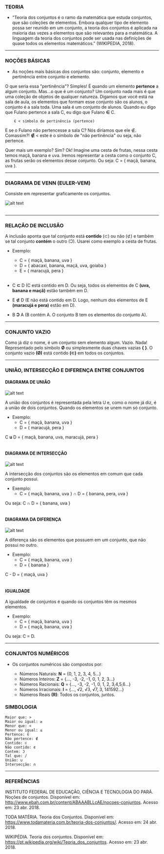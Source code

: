 ### TEORIA

  - "Teoria dos conjuntos é o ramo da matemática que estuda conjuntos, que são coleções de elementos. Embora qualquer tipo de elemento possa ser reunido em um conjunto, a teoria dos conjuntos é aplicada na maioria das vezes a elementos que são relevantes para a matemática. A linguagem da teoria dos conjuntos pode ser usada nas definições de quase todos os elementos matemáticos." (WIKIPEDIA, 2018). <br>
  
___

### NOÇÕES BÁSICAS

   - As noções mais básicas dos conjuntos são: conjunto, elemento e pertinência entre conjunto e elemento.
 
O que seria essa "pertinência"? Simples! É quando um elemento <b>pertence</b> a algum conjunto. Mas...o que é um conjunto? Um conjunto nada mais é que uma coleção de objetos de qualquer natureza. Digamos que você está na sala de aula, os elementos que formam esse conjunto são os alunos, o conjunto é a sala toda. Uma sala é um conjunto de alunos. Quando eu digo que Fulano pertence a sala C, eu digo que Fulano **∈** C.
   
        ∈ < símbolo de pertinência (pertence)
     
E se o Fulano não pertencesse a sala C? Nós diríamos que ele ∉. Comassim?! **∉** < este é o símbolo de "não pertinência" ou seja, não pertence.

Quer mais um exemplo? Sim? Ok! Imagine uma cesta de frutas, nessa cesta temos maçã, banana e uva. Iremos representar a cesta como o conjunto C, as frutas serão os elementos desse conjunto. Ou seja: C = { maçã, banana, uva }. <br>

___

### DIAGRAMA DE VENN (EULER-VEM)

Consiste em representar graficamente os conjuntos.

![alt text](https://raw.githubusercontent.com/ranielcsar/Matematica/master/imagens/digrama.png "Diagrama de Venn") <br><br>

___

### RELAÇÃO DE INCLUSÃO

A inclusão aponta que tal conjunto está **contido** (⊂) ou não (⊄) e também se tal conjunto **contém** o outro (Ɔ). Usarei como exemplo a cesta de frutas.

- Exemplo:
    - C = { maçã, banana, uva }
    - D = { abacaxi, banana, maçã, uva, goiaba }
    - E = { maracujá, pera } <br><br>

- C **⊂** D (C está contido em D. Ou seja, todos os elementos de C **(uva, banana e maçã)** estão também em D.

- E **⊄** D (E não está contido em D. Logo, nenhum dos elementos de E **(maracujá e pera)** estão em D).

- B **Ɔ** A (B contém A. O conjunto B tem os elementos do conjunto A). <br>

___

### CONJUNTO VAZIO

Como já diz o nome, é um conjunto sem elemento algum. Vazio. Nada! Representado pelo símbolo **Ø** ou simplesmente duas chaves vazias **{ }**. O conjunto vazio **(Ø)** está contido **(⊂)** em todos os conjuntos. <br>

___


### UNIÃO, INTERSECÇÃO E DIFERENÇA ENTRE CONJUNTOS


#### DIAGRAMA DE UNIÃO

![alt text](https://raw.githubusercontent.com/ranielcsar/Matematica/master/imagens/uniao.png "União")

A união dos conjuntos é representada pela letra U e, como o nome já diz, é a união de dois conjuntos. Quando os elementos se unem num só conjunto.

- Exemplo:
    - C = { maçã, banana, uva }
    - D = { maracujá, pera }

C **u** D = { maçã, banana, uva, maracujá, pera } <br><br>

#### DIAGRAMA DE INTERSECÇÃO

![alt text](https://raw.githubusercontent.com/ranielcsar/Matematica/master/imagens/interseccao.png "Intersecção")

A intersecção dos conjuntos são os elementos em comum que cada conjunto possui.

- Exemplo:
    - C = { maçã, banana, uva } **∩** D = { banana, pera, uva }

Ou seja: C **∩** D = { banana, uva } <br><br>

#### DIAGRAMA DA DIFERENÇA

![alt text](https://raw.githubusercontent.com/ranielcsar/Matematica/master/imagens/diferenca.png "Intersecção")

A diferença são os elementos que possuem em um conjunto, que não possui no outro.

- Exemplo:
    - C = { maçã, banana, uva }
    - D = { banana }

C - D = { maçã, uva } <br><br>


#### IGUALDADE

A igualdade de conjuntos é quando os conjuntos têm os mesmos elementos.

- Exemplo:
    - C = { maçã, banana, uva }
    - D = { maçã, banana, uva }

Ou seja: C = D. <br>

___


### CONJUNTOS NUMÉRICOS

- Os conjuntos numéricos são compostos por:

    - Números Naturais: **N** = {0, 1, 2, 3, 4, 5...}
    - Números Inteiros: **Z** = {..., -3, -2, -1, 0, 1, 2, 3...}
    - Números Racionais: **Q** = {..., -3, -2, -1, 0, 1, 2, 3,4,5,6...}
    - Números Irracionais: **I** = {..., √2, √3, √7, 3, 141592…}
    - Números Reais **(R)**: Todos os conjuntos, juntos.
    

### SIMBOLOGIA

    Maior que: >
    Maior ou igual: ≥
    Menor que: <
    Menor ou igual: ≤
    Pertence: ∈
    Não pertence: ∉
    Contido: ⊂
    Não contido: ⊄
    Contem: Ɔ
    Tal que: /
    União: ∪
    Intersecção: ∩
    
___

### REFERÊNCIAS

INSTITUTO FEDERAL DE EDUCAÇÃO, CIÊNCIA E TECNOLOGIA DO PARÁ. Noções de conjuntos. Disponível em: <http://www.ebah.com.br/content/ABAAABLLcAE/nocoes-conjuntos>. Acesso em: 23 abr. 2018.

TODA MATÉRIA. Teoria dos Conjuntos. Disponível em: <https://www.todamateria.com.br/teoria-dos-conjuntos/>. Acesso em: 24 abr. 2018.

WIKIPÉDIA. Teoria dos conjuntos. Disponível em: <https://pt.wikipedia.org/wiki/Teoria_dos_conjuntos>. Acesso em: 23 abr. 2018.
